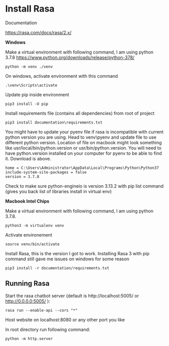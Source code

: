 # Install Rasa 

Documentation

https://rasa.com/docs/rasa/2.x/

**Windows**

Make a virtual environment with following command, I am using python 3.7.8 https://www.python.org/downloads/release/python-378/

```
python -m venv ./venv
```

On windows, activate environment with this command

```
.\venv\Scripts\activate
```

Update pip inside environment

```
pip3 install -U pip
```

Install requirements file (contains all dependencies) from root of project

```
pip3 install documentation\requirements.txt
```

You might have to update your pyenv file if rasa is incompatible with current python version you are using.
Head to venv\pyenv and update file to use different python version. Location of file on macbook
might look something like usr/local/bin/python.version or usr/bin/python.version. You will need to have python.version installed
on your computer for pyenv to be able to find it. Download is above.

```
home = C:\Users\Administrator\AppData\Local\Programs\Python\Python37
include-system-site-packages = false
version = 3.7.8
```

Check to make sure python-engineio is version 3.13.2 with pip list command (gives you back list of libraries install in virtual env)

**Macbook Intel Chips**

Make a virtual environment with following command, I am using python 3.7.8.

```
python3 -m virtualenv venv
```

Activate environement

```
source venv/bin/activate
```

Install Rasa, this is the version I got to work. Installing Rasa 3 with pip command still gave me issues on windows for some reason

```
pip3 install -r documentation/requirements.txt
```


## Running Rasa

Start the rasa chatbot server (default is http://localhost:5005/ or http://0.0.0.0:5005/ ):

```
rasa run --enable-api --cors "*"
```

Host website on localhost:8080 or any other port you like

In root directory run following command:

```
python -m http.server
```



